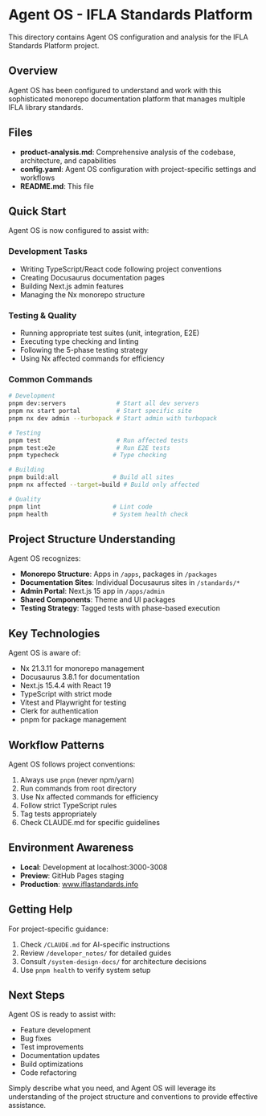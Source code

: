 # Agent OS - IFLA Standards Platform

This directory contains Agent OS configuration and analysis for the IFLA Standards Platform project.

## Overview

Agent OS has been configured to understand and work with this sophisticated monorepo documentation platform that manages multiple IFLA library standards.

## Files

- **product-analysis.md**: Comprehensive analysis of the codebase, architecture, and capabilities
- **config.yaml**: Agent OS configuration with project-specific settings and workflows
- **README.md**: This file

## Quick Start

Agent OS is now configured to assist with:

### Development Tasks
- Writing TypeScript/React code following project conventions
- Creating Docusaurus documentation pages
- Building Next.js admin features
- Managing the Nx monorepo structure

### Testing & Quality
- Running appropriate test suites (unit, integration, E2E)
- Executing type checking and linting
- Following the 5-phase testing strategy
- Using Nx affected commands for efficiency

### Common Commands

```bash
# Development
pnpm dev:servers              # Start all dev servers
pnpm nx start portal          # Start specific site
pnpm nx dev admin --turbopack # Start admin with turbopack

# Testing
pnpm test                     # Run affected tests
pnpm test:e2e                 # Run E2E tests
pnpm typecheck               # Type checking

# Building
pnpm build:all               # Build all sites
pnpm nx affected --target=build # Build only affected

# Quality
pnpm lint                    # Lint code
pnpm health                  # System health check
```

## Project Structure Understanding

Agent OS recognizes:
- **Monorepo Structure**: Apps in `/apps`, packages in `/packages`
- **Documentation Sites**: Individual Docusaurus sites in `/standards/*`
- **Admin Portal**: Next.js 15 app in `/apps/admin`
- **Shared Components**: Theme and UI packages
- **Testing Strategy**: Tagged tests with phase-based execution

## Key Technologies

Agent OS is aware of:
- Nx 21.3.11 for monorepo management
- Docusaurus 3.8.1 for documentation
- Next.js 15.4.4 with React 19
- TypeScript with strict mode
- Vitest and Playwright for testing
- Clerk for authentication
- pnpm for package management

## Workflow Patterns

Agent OS follows project conventions:
1. Always use `pnpm` (never npm/yarn)
2. Run commands from root directory
3. Use Nx affected commands for efficiency
4. Follow strict TypeScript rules
5. Tag tests appropriately
6. Check CLAUDE.md for specific guidelines

## Environment Awareness

- **Local**: Development at localhost:3000-3008
- **Preview**: GitHub Pages staging
- **Production**: www.iflastandards.info

## Getting Help

For project-specific guidance:
1. Check `/CLAUDE.md` for AI-specific instructions
2. Review `/developer_notes/` for detailed guides
3. Consult `/system-design-docs/` for architecture decisions
4. Use `pnpm health` to verify system setup

## Next Steps

Agent OS is ready to assist with:
- Feature development
- Bug fixes
- Test improvements
- Documentation updates
- Build optimizations
- Code refactoring

Simply describe what you need, and Agent OS will leverage its understanding of the project structure and conventions to provide effective assistance.